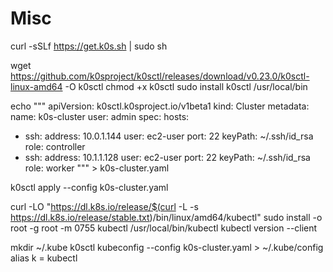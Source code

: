 

# Misc
curl -sSLf https://get.k0s.sh | sudo sh

wget https://github.com/k0sproject/k0sctl/releases/download/v0.23.0/k0sctl-linux-amd64 -O k0sctl
chmod +x k0sctl
sudo install k0sctl /usr/local/bin

echo """
apiVersion: k0sctl.k0sproject.io/v1beta1
kind: Cluster
metadata:
  name: k0s-cluster
  user: admin
spec:
  hosts:
  - ssh:
      address: 10.0.1.144
      user: ec2-user
      port: 22
      keyPath: ~/.ssh/id_rsa
    role: controller
  - ssh:
      address: 10.1.1.128
      user: ec2-user
      port: 22
      keyPath: ~/.ssh/id_rsa
    role: worker
""" > k0s-cluster.yaml

k0sctl apply --config k0s-cluster.yaml

curl -LO "https://dl.k8s.io/release/$(curl -L -s https://dl.k8s.io/release/stable.txt)/bin/linux/amd64/kubectl"
sudo install -o root -g root -m 0755 kubectl /usr/local/bin/kubectl
kubectl version --client

mkdir ~/.kube
k0sctl kubeconfig --config k0s-cluster.yaml > ~/.kube/config
alias k = kubectl
